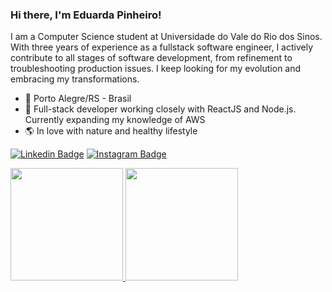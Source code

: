 ### Hi there, I'm Eduarda Pinheiro!
I am a Computer Science student at Universidade do Vale do Rio dos Sinos. With three years of experience as a fullstack software engineer, I actively contribute to all stages of software development, from refinement to troubleshooting production issues.
I keep looking for my evolution and embracing my transformations.

- 📍 Porto Alegre/RS - Brasil
- 🌱 Full-stack developer working closely with ReactJS and Node.js. Currently expanding my knowledge of AWS
- 🌎 In love with nature and healthy lifestyle

[![Linkedin Badge](https://img.shields.io/badge/-LinkedIn-blue?style=flat-square&logo=Linkedin&logoColor=white&link=https://www.linkedin.com/in/eduarda-pinheiro/)](https://www.linkedin.com/in/eduarda-pinheiro/) [![Instagram Badge](https://img.shields.io/badge/-Instagram-violet?style=flat-square&logo=Instagram&logoColor=white&link=https://www.instagram.com/eduarda_pinheiro_/)](https://www.instagram.com/eduarda_pinheiro_/)

<div>
 <a href="https://github.com/pinheiroduda">
 <img height="180em" src="https://github-readme-stats.vercel.app/api?username=pinheiroduda&theme=onedark&show_icons=true&count_private=true">
 <img height="180em" src="https://github-readme-stats.vercel.app/api/top-langs/?username=pinheiroduda&theme=onedark&layout=compact">    
</div>
